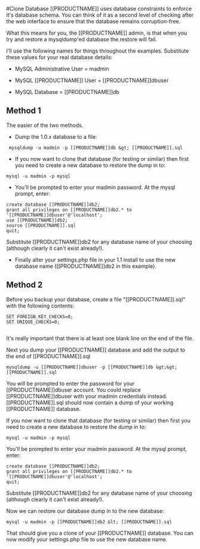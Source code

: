 <!--toc=getting_started-->
#Clone Database
[[PRODUCTNAME]] uses database constraints to enforce it's database schema. You can think of it as a second level of checking after the web interface to ensure that the database remains corruption-free.

What this means for you, the [[PRODUCTNAME]] admin, is that when you try and restore a mysqldump'ed database the restore will fail.

I'll use the following names for things throughout the examples. Substitute these values for your real database details:

*   MySQL Administrative User = madmin

*   MySQL [[PRODUCTNAME]] User = [[PRODUCTNAME]]dbuser

*   MySQL Database = [[PRODUCTNAME]]db

##  <span class="mw-headline" id="Method_1"> Method 1 </span>

The easier of the two methods.

*   Dump the 1.0.x database to a file:
```
 mysqldump -u madmin -p [[PRODUCTNAME]]db &gt; [[PRODUCTNAME]].sql

```

*   If you now want to clone that database (for testing or similar) then first you need to create a new database to restore the dump in to:
```
mysql -u madmin -p mysql

```

*   You'll be prompted to enter your madmin password. At the mysql prompt, enter:
```
create database [[PRODUCTNAME]]db2;
grant all privileges on [[PRODUCTNAME]]db2.* to '[[PRODUCTNAME]]dbuser'@'localhost';
use [[PRODUCTNAME]]db2;
source [[PRODUCTNAME]].sql
quit;

```

Substitute [[PRODUCTNAME]]db2 for any database name of your choosing (although clearly it can't exist already!).

*   Finally alter your settings.php file in your 1.1 install to use the new database name ([[PRODUCTNAME]]db2 in this example).

##  <span class="mw-headline" id="Method_2"> Method 2 </span>

Before you backup your database, create a file "[[PRODUCTNAME]].sql" with the following contents:

```
SET FOREIGN_KEY_CHECKS=0;
SET UNIQUE_CHECKS=0;


```

It's really important that there is at least one blank line on the end of the file.

Next you dump your [[PRODUCTNAME]] database and add the output to the end of [[PRODUCTNAME]].sql

```
mysqldump -u [[PRODUCTNAME]]dbuser -p [[PRODUCTNAME]]db &gt;&gt; [[PRODUCTNAME]].sql

```

You will be prompted to enter the password for your [[PRODUCTNAME]]dbuser account. You could replace [[PRODUCTNAME]]dbuser with your madmin credentials instead. [[PRODUCTNAME]].sql should now contain a dump of your working [[PRODUCTNAME]] database.

If you now want to clone that database (for testing or similar) then first you need to create a new database to restore the dump in to:

```
mysql -u madmin -p mysql

```

You'll be prompted to enter your madmin password. At the mysql prompt, enter:

```
create database [[PRODUCTNAME]]db2;
grant all privileges on [[PRODUCTNAME]]db2.* to '[[PRODUCTNAME]]dbuser'@'localhost';
quit;

```

Substitute [[PRODUCTNAME]]db2 for any database name of your choosing (although clearly it can't exist already!).

Now we can restore our database dump in to the new database:

```
mysql -u madmin -p [[PRODUCTNAME]]db2 &lt; [[PRODUCTNAME]].sql

```

That should give you a clone of your [[PRODUCTNAME]] database. You can now modify your settings.php file to use the new database name.